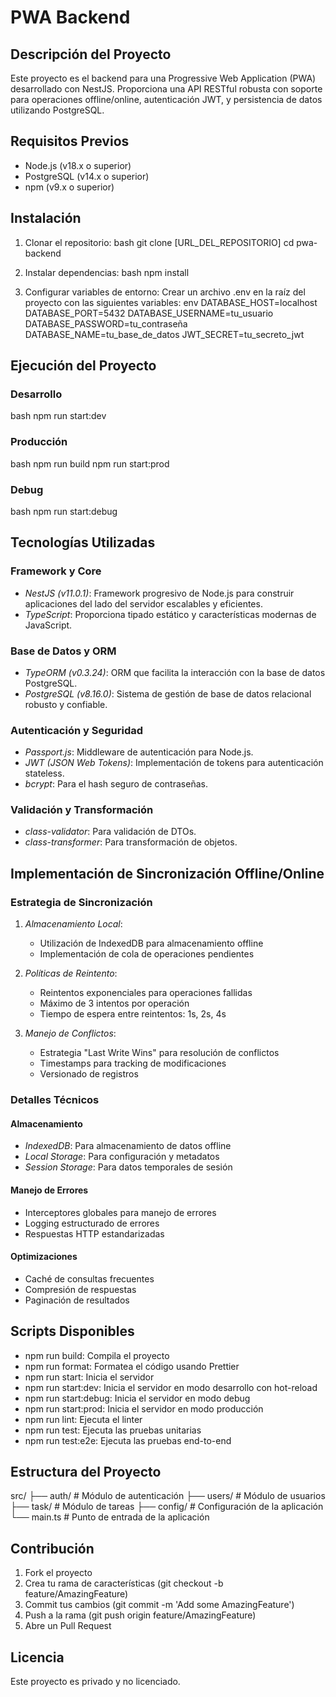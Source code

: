 # PWA Backend

## Descripción del Proyecto
Este proyecto es el backend para una Progressive Web Application (PWA) desarrollado con NestJS. Proporciona una API RESTful robusta con soporte para operaciones offline/online, autenticación JWT, y persistencia de datos utilizando PostgreSQL.

## Requisitos Previos
- Node.js (v18.x o superior)
- PostgreSQL (v14.x o superior)
- npm (v9.x o superior)

## Instalación

1. Clonar el repositorio:
bash
git clone [URL_DEL_REPOSITORIO]
cd pwa-backend


2. Instalar dependencias:
bash
npm install


3. Configurar variables de entorno:
Crear un archivo .env en la raíz del proyecto con las siguientes variables:
env
DATABASE_HOST=localhost
DATABASE_PORT=5432
DATABASE_USERNAME=tu_usuario
DATABASE_PASSWORD=tu_contraseña
DATABASE_NAME=tu_base_de_datos
JWT_SECRET=tu_secreto_jwt


## Ejecución del Proyecto

### Desarrollo
bash
npm run start:dev


### Producción
bash
npm run build
npm run start:prod


### Debug
bash
npm run start:debug


## Tecnologías Utilizadas

### Framework y Core
- *NestJS (v11.0.1)*: Framework progresivo de Node.js para construir aplicaciones del lado del servidor escalables y eficientes.
- *TypeScript*: Proporciona tipado estático y características modernas de JavaScript.

### Base de Datos y ORM
- *TypeORM (v0.3.24)*: ORM que facilita la interacción con la base de datos PostgreSQL.
- *PostgreSQL (v8.16.0)*: Sistema de gestión de base de datos relacional robusto y confiable.

### Autenticación y Seguridad
- *Passport.js*: Middleware de autenticación para Node.js.
- *JWT (JSON Web Tokens)*: Implementación de tokens para autenticación stateless.
- *bcrypt*: Para el hash seguro de contraseñas.

### Validación y Transformación
- *class-validator*: Para validación de DTOs.
- *class-transformer*: Para transformación de objetos.

## Implementación de Sincronización Offline/Online

### Estrategia de Sincronización
1. *Almacenamiento Local*:
   - Utilización de IndexedDB para almacenamiento offline
   - Implementación de cola de operaciones pendientes

2. *Políticas de Reintento*:
   - Reintentos exponenciales para operaciones fallidas
   - Máximo de 3 intentos por operación
   - Tiempo de espera entre reintentos: 1s, 2s, 4s

3. *Manejo de Conflictos*:
   - Estrategia "Last Write Wins" para resolución de conflictos
   - Timestamps para tracking de modificaciones
   - Versionado de registros

### Detalles Técnicos

#### Almacenamiento
- *IndexedDB*: Para almacenamiento de datos offline
- *Local Storage*: Para configuración y metadatos
- *Session Storage*: Para datos temporales de sesión

#### Manejo de Errores
- Interceptores globales para manejo de errores
- Logging estructurado de errores
- Respuestas HTTP estandarizadas

#### Optimizaciones
- Caché de consultas frecuentes
- Compresión de respuestas
- Paginación de resultados

## Scripts Disponibles

- npm run build: Compila el proyecto
- npm run format: Formatea el código usando Prettier
- npm run start: Inicia el servidor
- npm run start:dev: Inicia el servidor en modo desarrollo con hot-reload
- npm run start:debug: Inicia el servidor en modo debug
- npm run start:prod: Inicia el servidor en modo producción
- npm run lint: Ejecuta el linter
- npm run test: Ejecuta las pruebas unitarias
- npm run test:e2e: Ejecuta las pruebas end-to-end

## Estructura del Proyecto

src/
├── auth/           # Módulo de autenticación
├── users/          # Módulo de usuarios
├── task/           # Módulo de tareas
├── config/         # Configuración de la aplicación
└── main.ts         # Punto de entrada de la aplicación


## Contribución
1. Fork el proyecto
2. Crea tu rama de características (git checkout -b feature/AmazingFeature)
3. Commit tus cambios (git commit -m 'Add some AmazingFeature')
4. Push a la rama (git push origin feature/AmazingFeature)
5. Abre un Pull Request

## Licencia
Este proyecto es privado y no licenciado.